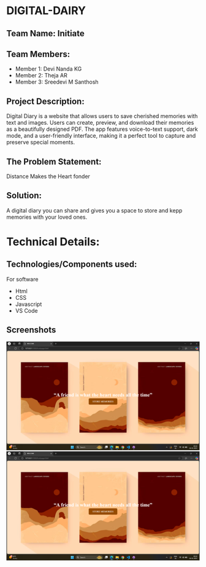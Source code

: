 # DIGITAL-DAIRY
## Team Name: Initiate
## Team Members:
- Member 1: Devi Nanda KG
- Member 2: Theja AR
- Member 3: Sreedevi M Santhosh
## Project Description:
Digital Diary is a website that allows users to save cherished memories with text and images. Users can create, preview, and download their memories as a beautifully designed PDF. The app features voice-to-text support, dark mode, and a user-friendly interface, making it a perfect tool to capture and preserve special moments.
## The Problem Statement:
Distance Makes the Heart fonder
## Solution:
A digital diary you can share and gives you a space to store and kepp memories with your loved ones.
# Technical Details:
## Technologies/Components used:
For software
- Html
- CSS
- Javascript
- VS Code
## Screenshots
<img width= "900px" alt="frontpg" src="https://github.com/initiate341/DIGITAL-DAIRY/blob/main/Screenshot%20(2).png">
<img width= "900px" alt="frontpg" src="https://github.com/initiate341/DIGITAL-DAIRY/blob/main/Screenshot%20(2).png">

